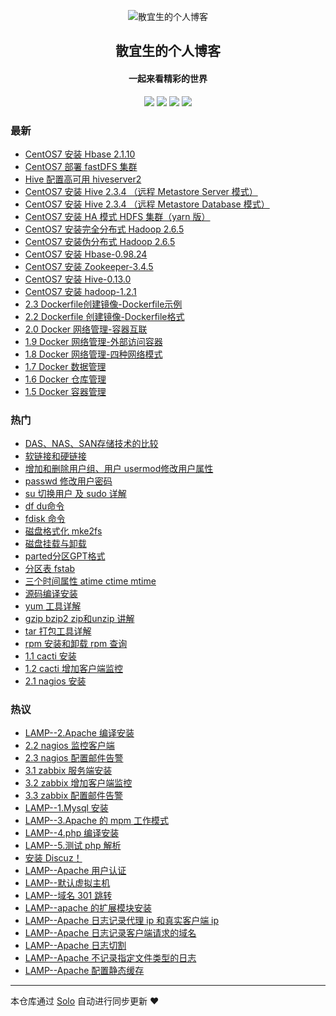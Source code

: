 <p align="center"><img alt="散宜生的个人博客" src="https://b3logfile.com/avatar/1589643758649_1589646186184.jpeg"></p><h2 align="center">
散宜生的个人博客
</h2>

<h4 align="center">一起来看精彩的世界</h4>
<p align="center"><a title="散宜生的个人博客" target="_blank" href="https://github.com/TOT-JIN/solo-blog"><img src="https://img.shields.io/github/last-commit/TOT-JIN/solo-blog.svg?style=flat-square&color=FF9900"></a>
<a title="GitHub repo size in bytes" target="_blank" href="https://github.com/TOT-JIN/solo-blog"><img src="https://img.shields.io/github/repo-size/TOT-JIN/solo-blog.svg?style=flat-square"></a>
<a title="Solo Version" target="_blank" href="https://github.com/88250/solo/releases"><img src="https://img.shields.io/badge/solo-4.1.0-f1e05a.svg?style=flat-square&color=blueviolet"></a>
<a title="Hits" target="_blank" href="https://github.com/88250/hits"><img src="https://hits.b3log.org/TOT-JIN/solo-blog.svg"></a></p>

### 最新

* [CentOS7 安装 Hbase 2.1.10](https://17kblog.com/articles/2020/06/04/1591274902592.html)
* [CentOS7 部署 fastDFS 集群](https://17kblog.com/articles/2019/12/18/1576681865733.html)
* [Hive 配置高可用 hiveserver2](https://17kblog.com/articles/2019/11/28/1574954229733.html)
* [CentOS7 安装 Hive 2.3.4 （远程 Metastore Server 模式）](https://17kblog.com/articles/2019/06/10/1560157654923.html)
* [CentOS7 安装 Hive 2.3.4 （远程 Metastore Database 模式）](https://17kblog.com/articles/2019/06/09/1560078073733.html)
* [CentOS7 安装 HA 模式 HDFS 集群（yarn 版）](https://17kblog.com/articles/2019/05/19/1558230815733.html)
* [CentOS7 安装完全分布式 Hadoop 2.6.5](https://17kblog.com/articles/2019/05/18/1558141785733.html)
* [CentOS7 安装伪分布式 Hadoop 2.6.5](https://17kblog.com/articles/2019/05/17/1558055385791.html)
* [CentOS7 安装 Hbase-0.98.24](https://17kblog.com/articles/2018/10/06/1538790815733.html)
* [CentOS7 安装 Zookeeper-3.4.5](https://17kblog.com/articles/2018/10/05/1538704415733.html)
* [CentOS7 安装 Hive-0.13.0](https://17kblog.com/articles/2018/10/04/1538618015733.html)
* [CentOS7 安装 hadoop-1.2.1](https://17kblog.com/articles/2018/10/03/1538531615733.html)
* [2.3 Dockerfile创建镜像-Dockerfile示例](https://17kblog.com/articles/2018/05/27/1527428594832.html)
* [2.2 Dockerfile 创建镜像-Dockerfile格式](https://17kblog.com/articles/2018/05/25/1527221604832.html)
* [2.0 Docker 网络管理-容器互联](https://17kblog.com/articles/2018/05/23/1527086593832.html)
* [1.9 Docker 网络管理-外部访问容器](https://17kblog.com/articles/2018/05/21/1526876633832.html)
* [1.8 Docker 网络管理-四种网络模式](https://17kblog.com/articles/2018/05/20/1526828003832.html)
* [1.7 Docker 数据管理](https://17kblog.com/articles/2018/05/17/1526556193832.html)
* [1.6 Docker 仓库管理](https://17kblog.com/articles/2018/05/14/1526271223832.html)
* [1.5 Docker 容器管理](https://17kblog.com/articles/2018/05/13/1526211806832.html)

### 热门

* [DAS、NAS、SAN存储技术的比较](https://17kblog.com/articles/2016/11/01/1477981225856.html)
* [软链接和硬链接](https://17kblog.com/articles/2016/06/02/1464830496592.html)
* [增加和删除用户组、用户 usermod修改用户属性](https://17kblog.com/articles/2016/06/07/1465270306592.html)
* [passwd 修改用户密码](https://17kblog.com/articles/2016/06/13/1465828993592.html)
* [su 切换用户 及 sudo 详解](https://17kblog.com/articles/2016/06/21/1466504623592.html)
* [df du命令](https://17kblog.com/articles/2016/06/27/1467034437592.html)
* [fdisk 命令](https://17kblog.com/articles/2016/07/02/1467440625856.html)
* [磁盘格式化 mke2fs](https://17kblog.com/articles/2016/07/12/1468302197856.html)
* [磁盘挂载与卸载](https://17kblog.com/articles/2016/07/23/1469287927856.html)
* [parted分区GPT格式](https://17kblog.com/articles/2016/09/10/1473484327856.html)
* [分区表 fstab](https://17kblog.com/articles/2016/09/21/1474438825856.html)
* [三个时间属性 atime ctime mtime](https://17kblog.com/articles/2016/05/31/1464702167592.html)
* [源码编译安装](https://17kblog.com/articles/2016/11/21/1479727945856.html)
* [yum 工具详解](https://17kblog.com/articles/2016/12/11/1481425965856.html)
* [gzip bzip2 zip和unzip 讲解](https://17kblog.com/articles/2016/12/27/1482826792856.html)
* [tar 打包工具详解](https://17kblog.com/articles/2017/02/01/1485937789856.html)
* [rpm 安装和卸载 rpm 查询](https://17kblog.com/articles/2017/02/26/1488084554856.html)
* [1.1 cacti 安装](https://17kblog.com/articles/2017/04/06/1491445154856.html)
* [1.2 cacti 增加客户端监控](https://17kblog.com/articles/2017/04/06/1491445954856.html)
* [2.1 nagios 安装](https://17kblog.com/articles/2017/06/12/1497262192876.html)

### 热议

* [LAMP--2.Apache 编译安装](https://17kblog.com/articles/2017/10/03/1506991516673.html)
* [2.2 nagios 监控客户端](https://17kblog.com/articles/2017/06/12/1497262292876.html)
* [2.3 nagios 配置邮件告警](https://17kblog.com/articles/2017/06/12/1497263292876.html)
* [3.1 zabbix 服务端安装](https://17kblog.com/articles/2017/07/02/1498954752421.html)
* [3.2 zabbix 增加客户端监控](https://17kblog.com/articles/2017/07/02/1498964752421.html)
* [3.3 zabbix 配置邮件告警](https://17kblog.com/articles/2017/07/02/1499264752421.html)
* [LAMP--1.Mysql 安装](https://17kblog.com/articles/2017/10/02/1506940196673.html)
* [LAMP--3.Apache 的 mpm 工作模式](https://17kblog.com/articles/2017/10/03/1507112621673.html)
* [LAMP--4.php 编译安装](https://17kblog.com/articles/2017/10/04/1507124621673.html)
* [LAMP--5.测试 php 解析](https://17kblog.com/articles/2017/10/04/1507124967673.html)
* [安装 Discuz！](https://17kblog.com/articles/2017/10/14/1507943271673.html)
* [LAMP--Apache 用户认证](https://17kblog.com/articles/2017/10/21/1508584351673.html)
* [LAMP--默认虚拟主机](https://17kblog.com/articles/2017/10/21/1508585451673.html)
* [LAMP--域名 301 跳转](https://17kblog.com/articles/2017/10/25/1508898509673.html)
* [LAMP--apache 的扩展模块安装](https://17kblog.com/articles/2017/10/27/1509115121673.html)
* [LAMP--Apache 日志记录代理 ip 和真实客户端 ip](https://17kblog.com/articles/2017/10/31/1509450731673.html)
* [LAMP--Apache 日志记录客户端请求的域名](https://17kblog.com/articles/2017/11/01/1509537131673.html)
* [LAMP--Apache 日志切割](https://17kblog.com/articles/2017/11/02/1509585139673.html)
* [LAMP--Apache 不记录指定文件类型的日志](https://17kblog.com/articles/2017/11/04/1509768178673.html)
* [LAMP--Apache 配置静态缓存](https://17kblog.com/articles/2017/11/10/1510325488673.html)

---

本仓库通过 [Solo](https://github.com/88250/solo) 自动进行同步更新 ❤️ 